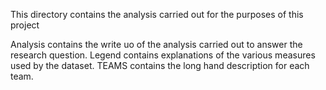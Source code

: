 This directory contains the analysis carried out for the purposes of this project 

Analysis contains the write uo of the analysis carried out to answer the research question. 
Legend contains explanations of the various measures used by the dataset. 
TEAMS contains the long hand description for each team. 
